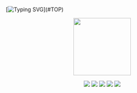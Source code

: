 [![Typing SVG](https://readme-typing-svg.demolab.com?font=JetBrains+Mono&pause=1000&color=89B4FA&random=false&width=435&separator=%40&lines=%22%22+%3C%3E+%3D+%5B%5D+%3F+%3A+''+*+%2F+HI+WORLD;)](#TOP)

<div align="center">
<img height="150" src="https://s2.loli.net/2023/11/04/NvKm3xkHOfCLQUB.jpg" />
<p> </p>
</div>

<p align="center">
<img src="https://img.shields.io/badge/neovim-57A143?&style=for-the-badge&logo=neovim&logoColor=white"/>
<img src="https://img.shields.io/badge/C-A8B9CC?&style=for-the-badge&logo=c&logoColor=white"/>
<img src="https://img.shields.io/badge/C++-00599C?&style=for-the-badge&logo=lua&logoColor=white"/>
<img src="https://img.shields.io/badge/lua-2C2D72?&style=for-the-badge&logo=lua&logoColor=white"/>
<img src="https://img.shields.io/badge/arch-1793D1?&style=for-the-badge&logo=archlinux&logoColor=white"/>
</p>
